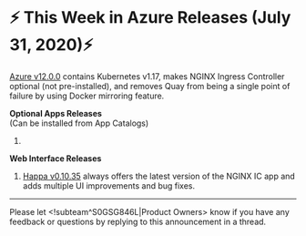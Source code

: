 # :zap: This Week in Azure Releases (July 31, 2020):zap:

[Azure v12.0.0](https://github.com/giantswarm/releases/blob/master/azure/v12.0.0) contains Kubernetes v1.17, makes NGINX Ingress Controller optional (not pre-installed), and removes Quay from being a single point of failure by using Docker mirroring feature.

**Optional Apps Releases**  
(Can be installed from App Catalogs)

1. 

**Web Interface Releases**
1. [Happa v0.10.35](https://github.com/giantswarm/happa/releases/tag/v0.10.35) always offers the latest version of the NGINX IC app and adds multiple UI improvements and bug fixes.

---
Please let <!subteam^S0GSG846L|Product Owners> know if you have any feedback or questions by replying to this announcement in a thread.
